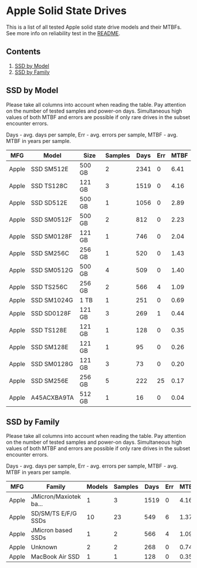 Apple Solid State Drives
========================

This is a list of all tested Apple solid state drive models and their MTBFs. See
more info on reliability test in the [README](https://github.com/bsdhw/SMART).

Contents
--------

1. [ SSD by Model  ](#ssd-by-model)
2. [ SSD by Family ](#ssd-by-family)

SSD by Model
------------

Please take all columns into account when reading the table. Pay attention on the
number of tested samples and power-on days. Simultaneous high values of both MTBF
and errors are possible if only rare drives in the subset encounter errors.

Days - avg. days per sample,
Err  - avg. errors per sample,
MTBF - avg. MTBF in years per sample.

| MFG       | Model              | Size   | Samples | Days  | Err   | MTBF |
|-----------|--------------------|--------|---------|-------|-------|------|
| Apple     | SSD SM512E         | 500 GB | 2       | 2341  | 0     | 6.41   |
| Apple     | SSD TS128C         | 121 GB | 3       | 1519  | 0     | 4.16   |
| Apple     | SSD SD512E         | 500 GB | 1       | 1056  | 0     | 2.89   |
| Apple     | SSD SM0512F        | 500 GB | 2       | 812   | 0     | 2.23   |
| Apple     | SSD SM0128F        | 121 GB | 1       | 746   | 0     | 2.04   |
| Apple     | SSD SM256C         | 256 GB | 1       | 520   | 0     | 1.43   |
| Apple     | SSD SM0512G        | 500 GB | 4       | 509   | 0     | 1.40   |
| Apple     | SSD TS256C         | 256 GB | 2       | 566   | 4     | 1.09   |
| Apple     | SSD SM1024G        | 1 TB   | 1       | 251   | 0     | 0.69   |
| Apple     | SSD SD0128F        | 121 GB | 3       | 269   | 1     | 0.44   |
| Apple     | SSD TS128E         | 121 GB | 1       | 128   | 0     | 0.35   |
| Apple     | SSD SM128E         | 121 GB | 1       | 95    | 0     | 0.26   |
| Apple     | SSD SM0128G        | 121 GB | 3       | 73    | 0     | 0.20   |
| Apple     | SSD SM256E         | 256 GB | 5       | 222   | 25    | 0.17   |
| Apple     | A45ACXBA9TA        | 512 GB | 1       | 16    | 0     | 0.04   |

SSD by Family
-------------

Please take all columns into account when reading the table. Pay attention on the
number of tested samples and power-on days. Simultaneous high values of both MTBF
and errors are possible if only rare drives in the subset encounter errors.

Days - avg. days per sample,
Err  - avg. errors per sample,
MTBF - avg. MTBF in years per sample.

| MFG       | Family                 | Models | Samples | Days  | Err   | MTBF |
|-----------|------------------------|--------|---------|-------|-------|------|
| Apple     | JMicron/Maxiotek ba... | 1      | 3       | 1519  | 0     | 4.16   |
| Apple     | SD/SM/TS E/F/G SSDs    | 10     | 23      | 549   | 6     | 1.37   |
| Apple     | JMicron based SSDs     | 1      | 2       | 566   | 4     | 1.09   |
| Apple     | Unknown                | 2      | 2       | 268   | 0     | 0.74   |
| Apple     | MacBook Air SSD        | 1      | 1       | 128   | 0     | 0.35   |
